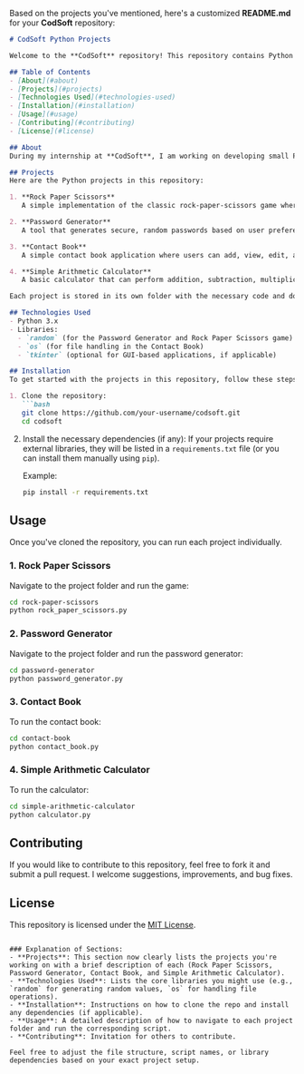 Based on the projects you've mentioned, here's a customized **README.md** for your **CodSoft** repository:

```markdown
# CodSoft Python Projects

Welcome to the **CodSoft** repository! This repository contains Python projects developed during my internship at CodSoft. These projects include various simple applications to practice coding skills and showcase solutions to common programming challenges.

## Table of Contents
- [About](#about)
- [Projects](#projects)
- [Technologies Used](#technologies-used)
- [Installation](#installation)
- [Usage](#usage)
- [Contributing](#contributing)
- [License](#license)

## About
During my internship at **CodSoft**, I am working on developing small Python applications and utilities to solve real-world problems. This repository serves as a collection of those projects, providing hands-on experience and learning.

## Projects
Here are the Python projects in this repository:

1. **Rock Paper Scissors**  
   A simple implementation of the classic rock-paper-scissors game where you can play against the computer.

2. **Password Generator**  
   A tool that generates secure, random passwords based on user preferences (length, character types, etc.).

3. **Contact Book**  
   A simple contact book application where users can add, view, edit, and delete contact information.

4. **Simple Arithmetic Calculator**  
   A basic calculator that can perform addition, subtraction, multiplication, and division.

Each project is stored in its own folder with the necessary code and documentation.

## Technologies Used
- Python 3.x
- Libraries:
  - `random` (for the Password Generator and Rock Paper Scissors game)
  - `os` (for file handling in the Contact Book)
  - `tkinter` (optional for GUI-based applications, if applicable)

## Installation
To get started with the projects in this repository, follow these steps:

1. Clone the repository:
   ```bash
   git clone https://github.com/your-username/codsoft.git
   cd codsoft
   ```

2. Install the necessary dependencies (if any):
   If your projects require external libraries, they will be listed in a `requirements.txt` file (or you can install them manually using `pip`).

   Example:
   ```bash
   pip install -r requirements.txt
   ```

## Usage
Once you've cloned the repository, you can run each project individually.

### 1. Rock Paper Scissors
Navigate to the project folder and run the game:
```bash
cd rock-paper-scissors
python rock_paper_scissors.py
```

### 2. Password Generator
Navigate to the project folder and run the password generator:
```bash
cd password-generator
python password_generator.py
```

### 3. Contact Book
To run the contact book:
```bash
cd contact-book
python contact_book.py
```

### 4. Simple Arithmetic Calculator
To run the calculator:
```bash
cd simple-arithmetic-calculator
python calculator.py
```

## Contributing
If you would like to contribute to this repository, feel free to fork it and submit a pull request. I welcome suggestions, improvements, and bug fixes.

## License
This repository is licensed under the [MIT License](LICENSE).
```

### Explanation of Sections:
- **Projects**: This section now clearly lists the projects you're working on with a brief description of each (Rock Paper Scissors, Password Generator, Contact Book, and Simple Arithmetic Calculator).
- **Technologies Used**: Lists the core libraries you might use (e.g., `random` for generating random values, `os` for handling file operations).
- **Installation**: Instructions on how to clone the repo and install any dependencies (if applicable).
- **Usage**: A detailed description of how to navigate to each project folder and run the corresponding script.
- **Contributing**: Invitation for others to contribute.

Feel free to adjust the file structure, script names, or library dependencies based on your exact project setup.
